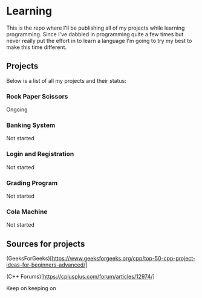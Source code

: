 # Learning
This is the repo where I'll be publishing all of my projects while learning programming. Since I've dabbled in programming quite a few times but never really put the effort in to learn a language I'm going to try my best to make this time different. 

## Projects
Below is a list of all my projects and their status:

### Rock Paper Scissors
Ongoing

### Banking System
Not started

### Login and Registration
Not started

### Grading Program
Not started

### Cola Machine
Not started


## Sources for projects
(GeeksForGeeks)[https://www.geeksforgeeks.org/cpp/top-50-cpp-project-ideas-for-beginners-advanced/]

(C++ Forums)[https://cplusplus.com/forum/articles/12974/]










Keep on keeping on